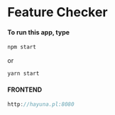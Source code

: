 # Feature Checker

#### To run this app, type
```javascript
npm start
```
or
```javascript
yarn start
```

#### FRONTEND

```javascript
http://hayuna.pl:8080
```

